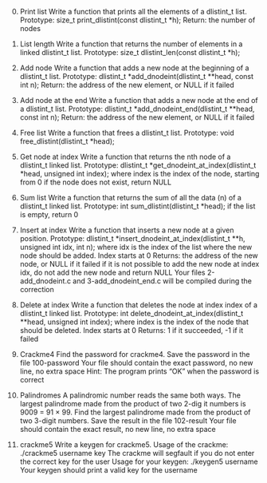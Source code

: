 0. Print list
    Write a function that prints all the elements of a dlistint_t list.
 Prototype: size_t print_dlistint(const dlistint_t *h);
 Return: the number of nodes
 
 
1. List length
    Write a function that returns the number of elements in a linked dlistint_t list.
 Prototype: size_t dlistint_len(const dlistint_t *h);
 
 
2. Add node
    Write a function that adds a new node at the beginning of a dlistint_t list.
 Prototype: dlistint_t *add_dnodeint(dlistint_t **head, const int n);
 Return: the address of the new element, or NULL if it failed
 
 
3. Add node at the end
    Write a function that adds a new node at the end of a dlistint_t list.
 Prototype: dlistint_t *add_dnodeint_end(dlistint_t **head, const int n);
 Return: the address of the new element, or NULL if it failed
 
 
4. Free list
    Write a function that frees a dlistint_t list.
Prototype: void free_dlistint(dlistint_t *head);
 
 
5. Get node at index
     Write a function that returns the nth node of a dlistint_t linked list.
Prototype: dlistint_t *get_dnodeint_at_index(dlistint_t *head, unsigned int index);
where index is the index of the node, starting from 0
if the node does not exist, return NULL
 
 
6. Sum list
    Write a function that returns the sum of all the data (n) of a dlistint_t linked list.
Prototype: int sum_dlistint(dlistint_t *head);
if the list is empty, return 0
 
 
7. Insert at index
    Write a function that inserts a new node at a given position.
Prototype: dlistint_t *insert_dnodeint_at_index(dlistint_t **h, unsigned int idx, int n);
where idx is the index of the list where the new node should be added. Index starts at 0
Returns: the address of the new node, or NULL if it failed
if it is not possible to add the new node at index idx, do not add the new node and return NULL
Your files 2-add_dnodeint.c and 3-add_dnodeint_end.c will be compiled during the correction

8. Delete at index
     Write a function that deletes the node at index index of a dlistint_t linked list.
Prototype: int delete_dnodeint_at_index(dlistint_t **head, unsigned int index);
where index is the index of the node that should be deleted. Index starts at 0
Returns: 1 if it succeeded, -1 if it failed
 
 
9. Crackme4
    Find the password for crackme4.
Save the password in the file 100-password
Your file should contain the exact password, no new line, no extra space
Hint: The program prints “OK” when the password is correct
 
 
10. Palindromes
      A palindromic number reads the same both ways. The largest palindrome made from the product of two 2-dig    it numbers is 9009 = 91 × 99.
Find the largest palindrome made from the product of two 3-digit numbers.
Save the result in the file 102-result
Your file should contain the exact result, no new line, no extra space
 
 
11. crackme5
     Write a keygen for crackme5.
Usage of the crackme: ./crackme5 username key
The crackme will segfault if you do not enter the correct key for the user
Usage for your keygen: ./keygen5 username
Your keygen should print a valid key for the username
